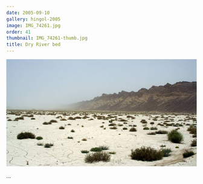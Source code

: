 ```yaml
---
date: 2005-09-10
gallery: hingol-2005
image: IMG_74261.jpg
order: 41
thumbnail: IMG_74261-thumb.jpg
title: Dry River bed
---
```


![Dry River bed](./IMG_74261.jpg)

...